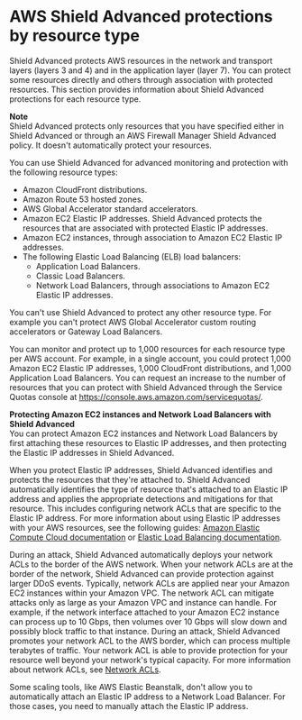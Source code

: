 # AWS Shield Advanced protections by resource type<a name="ddos-protections-by-resource-type"></a>

Shield Advanced protects AWS resources in the network and transport layers \(layers 3 and 4\) and in the application layer \(layer 7\)\. You can protect some resources directly and others through association with protected resources\. This section provides information about Shield Advanced protections for each resource type\. 

**Note**  
Shield Advanced protects only resources that you have specified either in Shield Advanced or through an AWS Firewall Manager Shield Advanced policy\. It doesn't automatically protect your resources\.

You can use Shield Advanced for advanced monitoring and protection with the following resource types:
+ Amazon CloudFront distributions\. 
+ Amazon Route 53 hosted zones\.
+ AWS Global Accelerator standard accelerators\.
+ Amazon EC2 Elastic IP addresses\. Shield Advanced protects the resources that are associated with protected Elastic IP addresses\. 
+ Amazon EC2 instances, through association to Amazon EC2 Elastic IP addresses\. 
+ The following Elastic Load Balancing \(ELB\) load balancers:
  + Application Load Balancers\.
  + Classic Load Balancers\.
  + Network Load Balancers, through associations to Amazon EC2 Elastic IP addresses\. 

You can't use Shield Advanced to protect any other resource type\. For example you can't protect AWS Global Accelerator custom routing accelerators or Gateway Load Balancers\.

You can monitor and protect up to 1,000 resources for each resource type per AWS account\. For example, in a single account, you could protect 1,000 Amazon EC2 Elastic IP addresses, 1,000 CloudFront distributions, and 1,000 Application Load Balancers\. You can request an increase to the number of resources that you can protect with Shield Advanced through the Service Quotas console at [https://console\.aws\.amazon\.com/servicequotas/](https://console.aws.amazon.com/servicequotas/)\.

**Protecting Amazon EC2 instances and Network Load Balancers with Shield Advanced**  
You can protect Amazon EC2 instances and Network Load Balancers by first attaching these resources to Elastic IP addresses, and then protecting the Elastic IP addresses in Shield Advanced\.

When you protect Elastic IP addresses, Shield Advanced identifies and protects the resources that they're attached to\. Shield Advanced automatically identifies the type of resource that's attached to an Elastic IP address and applies the appropriate detections and mitigations for that resource\. This includes configuring network ACLs that are specific to the Elastic IP address\. For more information about using Elastic IP addresses with your AWS resources, see the following guides: [Amazon Elastic Compute Cloud documentation](https://docs.aws.amazon.com/ec2/) or [Elastic Load Balancing documentation](https://docs.aws.amazon.com/elasticloadbalancing/)\.

During an attack, Shield Advanced automatically deploys your network ACLs to the border of the AWS network\. When your network ACLs are at the border of the network, Shield Advanced can provide protection against larger DDoS events\. Typically, network ACLs are applied near your Amazon EC2 instances within your Amazon VPC\. The network ACL can mitigate attacks only as large as your Amazon VPC and instance can handle\. For example, if the network interface attached to your Amazon EC2 instance can process up to 10 Gbps, then volumes over 10 Gbps will slow down and possibly block traffic to that instance\. During an attack, Shield Advanced promotes your network ACL to the AWS border, which can process multiple terabytes of traffic\. Your network ACL is able to provide protection for your resource well beyond your network's typical capacity\. For more information about network ACLs, see [Network ACLs](http://docs.aws.amazon.com/AmazonVPC/latest/UserGuide/VPC_ACLs.html)\. 

Some scaling tools, like AWS Elastic Beanstalk, don't allow you to automatically attach an Elastic IP address to a Network Load Balancer\. For those cases, you need to manually attach the Elastic IP address\.